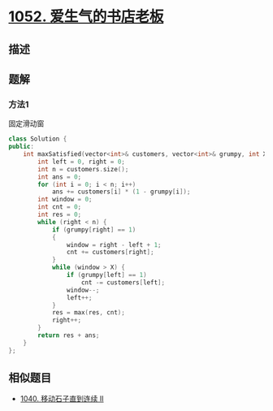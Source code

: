 # [1052. 爱生气的书店老板](https://leetcode-cn.com/problems/grumpy-bookstore-owner/)

## 描述

## 题解

### 方法1

固定滑动窗

```c++
class Solution {
public:
    int maxSatisfied(vector<int>& customers, vector<int>& grumpy, int X) {
        int left = 0, right = 0;
        int n = customers.size();
        int ans = 0;
        for (int i = 0; i < n; i++)
            ans += customers[i] * (1 - grumpy[i]);
        int window = 0;
        int cnt = 0;
        int res = 0;
        while (right < n) {
            if (grumpy[right] == 1)
            {
                window = right - left + 1;
                cnt += customers[right];
            }
            while (window > X) {
                if (grumpy[left] == 1)
                    cnt -= customers[left];
                window--;
                left++;
            }
            res = max(res, cnt);
            right++;
        }
        return res + ans;
    }
};
```

## 相似题目
- [1040. 移动石子直到连续 II](https://leetcode-cn.com/problems/moving-stones-until-consecutive-ii/)